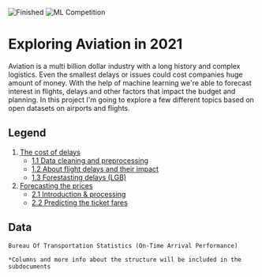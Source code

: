 ![Finished](https://i.imgur.com/hzCFhps.png)
![ML Competition](https://i.imgur.com/0PM7y3u.png)
# Exploring Aviation in 2021
Aviation is a multi billion dollar industry with a long history and complex logistics. Even the smallest delays or issues could cost companies huge amount of money. With the help of machine learning we're able to forecast interest in flights, delays and other factors that impact the budget and planning. In this project I'm going to explore a few different topics based on open datasets on airports and flights.

## Legend
1. [The cost of delays](docs/delays/processing.md)
	- [1.1 Data cleaning and preprocessing](docs/delays/processing.md)
	- [1.2 About flight delays and their impact](docs/delays/eda.md)
	- [1.3 Forestasting delays (LGB)](docs/delays/predictions.md)
2. [Forecasting the prices](docs/prices/eda.md)
	- [2.1 Introduction & processing](docs/prices/eda.md)
	- [2.2 Predicting the ticket fares](docs/prices/predictions.md)

## Data
```
Bureau Of Transportation Statistics (On-Time Arrival Performance)

*Columns and more info about the structure will be included in the subdocuments
```
